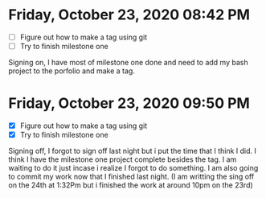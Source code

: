# Friday, October 23, 2020 08:42 PM
- [ ] Figure out how to make a tag using git
- [ ] Try to finish milestone one

Signing on, I have most of milestone one done and need to add my bash project to the porfolio and make a tag.

# Friday, October 23, 2020 09:50 PM
- [x] Figure out how to make a tag using git
- [x] Try to finish milestone one

Signing off, I forgot to sign off last night but i put the time that I think I did. I think I have the milestone one project complete besides the tag.
I am waiting to do it just incase i realize I forgot to do something. I am also going to commit my work now that I finished last night.
(I am writting the sing off on the 24th at 1:32Pm but i finished the work at around 10pm on the 23rd)


